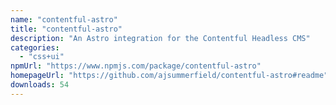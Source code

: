 ```yaml
---
name: "contentful-astro"
title: "contentful-astro"
description: "An Astro integration for the Contentful Headless CMS"
categories:
  - "css+ui"
npmUrl: "https://www.npmjs.com/package/contentful-astro"
homepageUrl: "https://github.com/ajsummerfield/contentful-astro#readme"
downloads: 54
---
```

